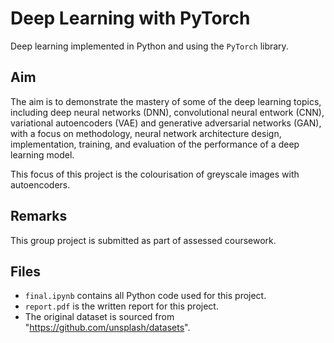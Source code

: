 # Deep Learning with PyTorch
Deep learning implemented in Python and using the `PyTorch` library.

## Aim
The aim is to demonstrate the mastery of some of the deep learning topics, including deep neural networks (DNN), convolutional neural entwork (CNN), variational autoencoders (VAE) and generative adversarial networks (GAN), with a focus on methodology, neural network architecture design,
implementation, training, and evaluation of the performance of a deep learning model.

This focus of this project is the colourisation of greyscale images with autoencoders.

## Remarks
This group project is submitted as part of assessed coursework.

## Files
- `final.ipynb` contains all Python code used for this project.
- `report.pdf` is the written report for this project.
- The original dataset is sourced from "https://github.com/unsplash/datasets".

